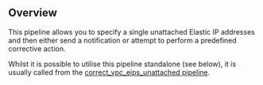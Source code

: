 ## Overview

This pipeline allows you to specify a single unattached Elastic IP addresses and then either send a notification or attempt to perform a predefined corrective action.

Whilst it is possible to utilise this pipeline standalone (see below), it is usually called from the [correct_vpc_eips_unattached pipeline](https://hub.flowpipe.io/mods/turbot/aws-thrifty/pipelines/aws_thrifty.pipeline.correct_vpc_eips_unattached).
